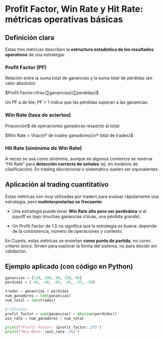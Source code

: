 # Profit Factor, Win Rate y Hit Rate: métricas operativas básicas

## Definición clara

Estas tres métricas describen la **estructura estadística de los resultados operativos** de una estrategia:

### Profit Factor (PF)

Relación entre la suma total de ganancias y la suma total de pérdidas (en valor absoluto):

$Profit Factor=\frac{∑ganancias}{∑perdidas}$

Un PF a de ble; PF < 1 indica que las pérdidas superan a las ganancias.

### Win Rate (tasa de aciertos)

Proporción$ de operaciones ganadoras respecto al total:

$Win Rate = \frac{nº de trades ganadores}{nº total de trades}$ ​


### Hit Rate (sinónimo de Win Rate)

A veces se usa como sinónimo, aunque en algunos contextos se reserva “Hit Rate” para **detección correcta de señales** (ej. en modelos de clasificación). En trading discrecional o sistemático suelen ser equivalentes.

## Aplicación al trading cuantitativo

Estas métricas son muy utilizadas por traders para evaluar rápidamente una estrategia, pero **malinterpretarlas es frecuente**:

* Una estrategia puede tener **Win Rate alto pero ser perdedora** si el payoff es bajo (muchas ganancias chicas, una pérdida grande).

* Un Profit Factor de 1.5 no significa que la estrategia es buena: depende de la consistencia, número de operaciones y contexto.

En Cuants, estas métricas se enseñan **como punto de partida**, no como criterio único. Sirven para explorar la forma del sistema, no para decidir sin validación.

## Ejemplo aplicado (con código en Python)

```python
ganancias = [120, 100, 80, 150, 90]
perdidas = [-50, -40, -60, -45, -55, -50]

trades = ganancias + perdidas
num_ganadores = len(ganancias)
num_total = len(trades)

# Cálculos
profit_factor = sum(ganancias) / abs(sum(perdidas))
win_rate = num_ganadores / num_total

print(f"Profit Factor: {profit_factor:.2f}")
print(f"Win Rate: {win_rate:.2%}")
```
